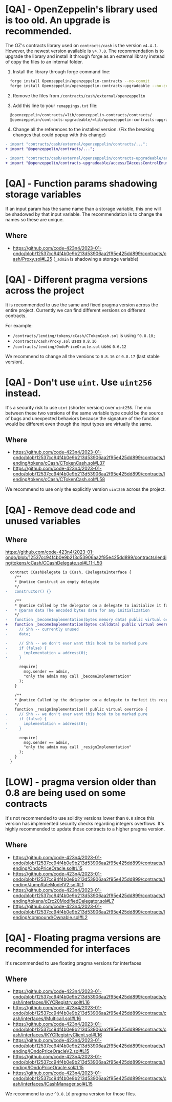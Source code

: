 # [QA] - OpenZeppelin's library used is too old. An upgrade is recommended.

The OZ's contracts library used on `contracts/cash` is the version `v4.4.1`. However, the newest version available is `v4.7.0`. The recommendation is to upgrade the library and install it through forge as an external library instead of copy the files to an internal folder.

1. Install the library through forge command line:
```sh
  forge install Openzeppelin/openzeppelin-contracts --no-commit
  forge install Openzeppelin/openzeppelin-contracts-upgradeable --no-commit
```

2. Remove the files from `/contracts/cash/external/openzeppelin`

3. Add this line to your `remappings.txt` file:
```txt
  @openzeppelin/contracts/=lib/openzeppelin-contracts/contracts/
  @openzeppelin/contracts-upgradeable/=lib/openzeppelin-contracts-upgradeable/contracts/
```

4. Change all the references to the installed version. (Fix the breaking changes that could popup with this change)
```diff
- import "contracts/cash/external/openzeppelin/contracts/...";
+ import "@openzeppelin/contracts/...";

- import "contracts/cash/external/openzeppelin/contracts-upgradeable/access/IAccessControlEnumerableUpgradeable.sol";
+ import "@openzeppelin/contracts-upgradeable/access/IAccessControlEnumerableUpgradeable.sol";
```

# [QA] - Function params shadowing storage variables
If an input param has the same name than a storage variable, this one will be shadowed by that input variable. The recommendation is to change the names so these are unique.

## Where
* https://github.com/code-423n4/2023-01-ondo/blob/12537cc94f4b0e9b213d53906aa2f95e425dd899/contracts/cash/Proxy.sol#L25 (`_admin` is shadowing a storage variable)


# [QA] - Different pragma versions across the project
It is recommended to use the same and fixed pragma version across the entire project. Currently we can find different versions on different contracts. 

For example:
* `/contracts/lending/tokens/cCash/CTokenCash.sol` is using `^0.8.10;`
* `/contracts/cash/Proxy.sol` uses `0.8.16`
* `/contracts/lending/OndoPriceOracle.sol` uses `0.6.12`

We recommend to change all the versions to `0.8.16` or `0.8.17` (last stable version).

# [QA] - Don't use `uint`. Use `uint256` instead.
It's a security risk to use `uint` (shorter version) over `uint256`. The mix between these two versions of the same variable type could be the source of bugs and unexpected behaviors because the signature of the function would be different even though the input types are virtually the same.

## Where
* https://github.com/code-423n4/2023-01-ondo/blob/12537cc94f4b0e9b213d53906aa2f95e425dd899/contracts/lending/tokens/cCash/CTokenCash.sol#L37
* https://github.com/code-423n4/2023-01-ondo/blob/12537cc94f4b0e9b213d53906aa2f95e425dd899/contracts/lending/tokens/cCash/CTokenCash.sol#L58

We recommend to use only the explicitly version `uint256` across the project.

# [QA] - Remove dead code and unused variables

## Where
https://github.com/code-423n4/2023-01-ondo/blob/12537cc94f4b0e9b213d53906aa2f95e425dd899/contracts/lending/tokens/cCash/CCashDelegate.sol#L11-L50

```diff
  contract CCashDelegate is CCash, CDelegateInterface {
    /**
    * @notice Construct an empty delegate
    */
-   constructor() {}

    /**
    * @notice Called by the delegator on a delegate to initialize it for duty
-   * @param data The encoded bytes data for any initialization
    */
-   function _becomeImplementation(bytes memory data) public virtual override {
+   function _becomeImplementation(bytes calldata) public virtual override {
-     // Shh -- currently unused
-     data;

-     // Shh -- we don't ever want this hook to be marked pure
-     if (false) {
-       implementation = address(0);
-     }

      require(
        msg.sender == admin,
        "only the admin may call _becomeImplementation"
      );
    }

    /**
    * @notice Called by the delegator on a delegate to forfeit its responsibility
    */
    function _resignImplementation() public virtual override {
-     // Shh -- we don't ever want this hook to be marked pure
-     if (false) {
-       implementation = address(0);
-     }

      require(
        msg.sender == admin,
        "only the admin may call _resignImplementation"
      );
    }
  }
```

# [LOW] - pragma version older than 0.8 are being used on some contracts

It's not recommended to use solidity versions lower than `0.8` since this version has implemented security checks regarding integers overflows. It's highly recommended to update those contracts to a higher pragma version.

## Where
* https://github.com/code-423n4/2023-01-ondo/blob/12537cc94f4b0e9b213d53906aa2f95e425dd899/contracts/lending/OndoPriceOracle.sol#L15
* https://github.com/code-423n4/2023-01-ondo/blob/12537cc94f4b0e9b213d53906aa2f95e425dd899/contracts/lending/JumpRateModelV2.sol#L1
* https://github.com/code-423n4/2023-01-ondo/blob/12537cc94f4b0e9b213d53906aa2f95e425dd899/contracts/lending/tokens/cErc20ModifiedDelegator.sol#L7
* https://github.com/code-423n4/2023-01-ondo/blob/12537cc94f4b0e9b213d53906aa2f95e425dd899/contracts/lending/compound/Ownable.sol#L2

# [QA] - Floating pragma versions are recommended for interfaces
It's recommended to use floating pragma versions for interfaces

## Where
* https://github.com/code-423n4/2023-01-ondo/blob/12537cc94f4b0e9b213d53906aa2f95e425dd899/contracts/cash/interfaces/IKYCRegistry.sol#L16
* https://github.com/code-423n4/2023-01-ondo/blob/12537cc94f4b0e9b213d53906aa2f95e425dd899/contracts/cash/interfaces/IMulticall.sol#L16
* https://github.com/code-423n4/2023-01-ondo/blob/12537cc94f4b0e9b213d53906aa2f95e425dd899/contracts/cash/interfaces/IKYCRegistryClient.sol#L16
* https://github.com/code-423n4/2023-01-ondo/blob/12537cc94f4b0e9b213d53906aa2f95e425dd899/contracts/lending/IOndoPriceOracleV2.sol#L15
* https://github.com/code-423n4/2023-01-ondo/blob/12537cc94f4b0e9b213d53906aa2f95e425dd899/contracts/lending/IOndoPriceOracle.sol#L15
* https://github.com/code-423n4/2023-01-ondo/blob/12537cc94f4b0e9b213d53906aa2f95e425dd899/contracts/cash/interfaces/ICashManager.sol#L15

We recommend to use `^0.8.16` pragma version for those files.